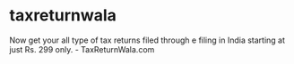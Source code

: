 # taxreturnwala
Now get your all type of tax returns filed through e filing in India starting at just Rs. 299 only. - TaxReturnWala.com
